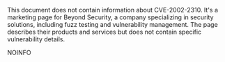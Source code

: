 This document does not contain information about CVE-2002-2310. It's a marketing page for Beyond Security, a company specializing in security solutions, including fuzz testing and vulnerability management. The page describes their products and services but does not contain specific vulnerability details.

NOINFO